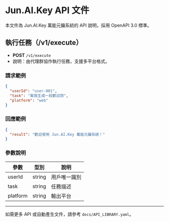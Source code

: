 # Jun.AI.Key API 文件

本文件為 Jun.AI.Key 萬能元鑰系統的 API 說明，採用 OpenAPI 3.0 標準。

## 執行任務（/v1/execute）

- **POST** `/v1/execute`
- 說明：由代理群協作執行任務，支援多平台格式。

### 請求範例

```json
{
  "userId": "user-001",
  "task": "幫我生成一段歡迎詞",
  "platform": "web"
}
```

### 回應範例

```json
{
  "result": "歡迎使用 Jun.AI.Key 萬能元鑰系統！"
}
```

### 參數說明
| 參數      | 型別   | 說明         |
|-----------|--------|--------------|
| userId    | string | 用戶唯一識別 |
| task      | string | 任務描述     |
| platform  | string | 輸出平台     |

---

如需更多 API 或自動產生文件，請參考 `docs/API_LIBRARY.yaml`。